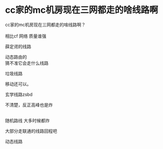 # cc家的mc机房现在三网都走的啥线路啊


cc家的mc机房现在三网都走的啥线路啊？<br />
<br />
相比cf 网络 质量谁强

薛定谔的线路

动态路由的<br />
猜不准它会走什么线路

垃圾线路

移动还可以。<img src="static/image/smiley/default/lol.gif" smilieid="12" border="0" alt="" />

玄学线路zsbd

不清楚，反正高峰也是炸<br />
<br />
<img src="static/image/smiley/default/lol.gif" smilieid="12" border="0" alt="" /><img src="static/image/smiley/default/lol.gif" smilieid="12" border="0" alt="" /><img src="static/image/smiley/default/lol.gif" smilieid="12" border="0" alt="" />

随机路线 大多时候都炸 

大部分走联通的线路回程吧

动态线路
